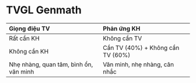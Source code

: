 # TVGL Genmath

| Giọng điệu TV | Phản ứng KH |
| :--- | :--- |
| Rất cần KH | Không cần TV |
| Không cần KH | Cần TV \(40%\) + Không cần TV \(60%\) |
| Nhẹ nhàng, quan tâm, bình ổn, văn minh | Văn minh, nhẹ nhàng, cân nhắc |

